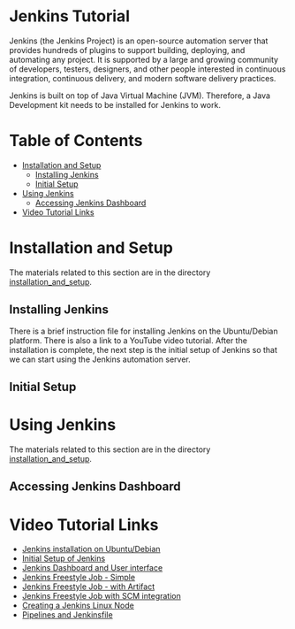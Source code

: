# Jenkins Tutorial

Jenkins (the Jenkins Project) is an open-source automation server that provides hundreds of plugins to support building, deploying, and automating any project. It is supported by a large and growing community of developers, testers, designers, and other people interested in continuous integration, continuous delivery, and modern software delivery practices.

Jenkins is built on top of Java Virtual Machine (JVM). Therefore, a Java Development kit needs to be installed for Jenkins to work.

# Table of Contents
* [Installation and Setup](#installation-and-setup)
    * [Installing Jenkins](#installing-jenkins)
    * [Initial Setup](#initial-setup)
* [Using Jenkins](#using-jenkins)
    * [Accessing Jenkins Dashboard](#accessing-jenkins-dashboard)
* [Video Tutorial Links](#video-tutorial-links)


# Installation and Setup
The materials related to this section are in the directory [installation_and_setup](https://github.com/bikarnap/jenkins-tutorial/tree/master/installation_and_setup "Installation and setup materials").
## Installing Jenkins
There is a brief instruction file for installing Jenkins on the Ubuntu/Debian platform. There is also a link to a YouTube video tutorial. After the installation is complete, the next step is the initial setup of Jenkins so that we can start using the Jenkins automation server.

## Initial Setup

# Using Jenkins
The materials related to this section are in the directory [installation_and_setup](https://github.com/bikarnap/jenkins-tutorial/tree/master/using_jenkins "Using Jenkins materials").

## Accessing Jenkins Dashboard

# Video Tutorial Links
* [Jenkins installation on Ubuntu/Debian](https://youtu.be/YVG1vaPAKak "Tutorial video on Jenkins installation on Ubuntu/Debian")
* [Initial Setup of Jenkins](https://youtu.be/dRprQhS0fdg "Tutorial video on initial setup of Jenkins")
* [Jenkins Dashboard and User interface](https://youtu.be/tllInX8dD4U "Jenkins Dashboard and User interface")
* [Jenkins Freestyle Job - Simple](https://www.youtube.com/watch?v=RcCUoDG_OC4 "Jenkins Freestyle Job - Simple")
* [Jenkins Freestyle Job - with Artifact](https://youtu.be/BkM8h3avN8M "Jenkins Freestyle Job - with Artifacts")
* [Jenkins Freestyle Job with SCM integration](https://youtu.be/GuR2tNVVhOc "Jenkins Freestyle Job with SCM integration")
* [Creating a Jenkins Linux Node](https://youtu.be/I6Sb1ndxtOc "Creating a Jenkins Linux Node")
* [Pipelines and Jenkinsfile](https://youtu.be/UFctZKYxypc "Pipelines and Jenkinsfile")
